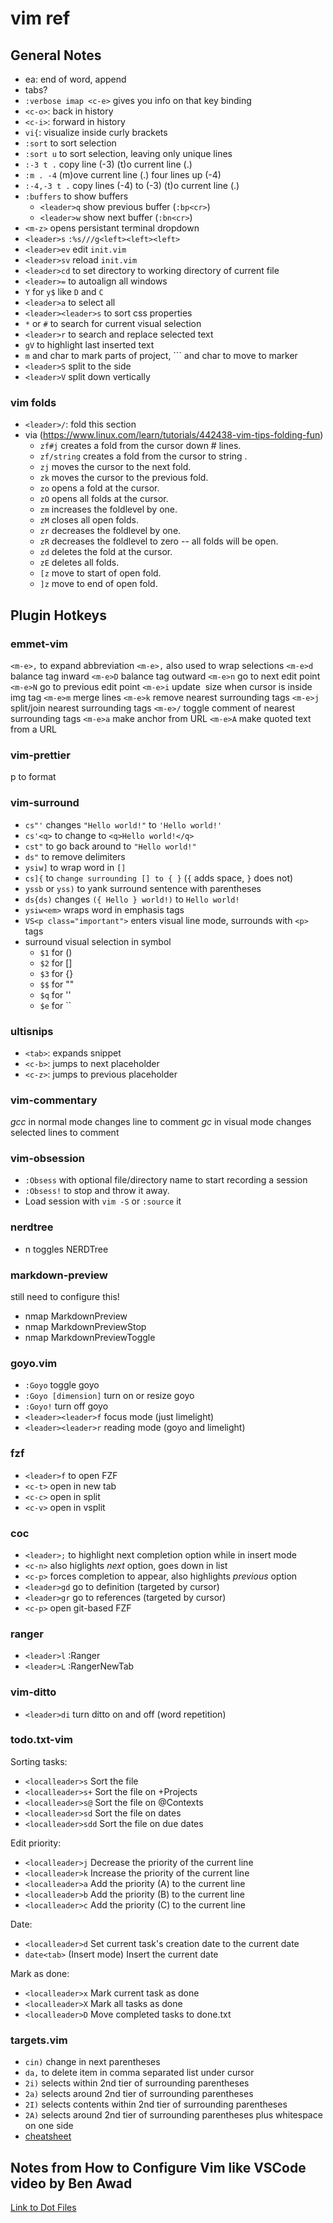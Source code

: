 # vim ref

## General Notes

- ea: end of word, append
- tabs?
- `:verbose imap <c-e>` gives you info on that key binding
- `<c-o>`: back in history
- `<c-i>`: forward in history
- `vi{`: visualize inside curly brackets
- `:sort` to sort selection
- `:sort u` to sort selection, leaving only unique lines
- `:-3 t .` copy line (-3) (t)o current line (.)
- `:m . -4` (m)ove current line (.) four lines up (-4)
- `:-4,-3 t .` copy lines (-4) to (-3) (t)o current line (.)
- `:buffers` to show buffers
  - `<leader>q` show previous buffer (`:bp<cr>`)
  - `<leader>w` show next buffer (`:bn<cr>`)
- `<m-z>` opens persistant terminal dropdown
- `<leader>s` `:%s///g<left><left><left>`
- `<leader>ev` edit `init.vim`
- `<leader>sv` reload `init.vim`
- `<leader>cd` to set directory to working directory of current file
- `<leader>=` to autoalign all windows
- `Y` for `y$` like `D` and `C`
- `<leader>a` to select all
- `<leader><leader>s` to sort css properties
- `*` or `#` to search for current visual selection
- `<leader>r` to search and replace selected text
- `gV` to highlight last inserted text
- `m` and char to mark parts of project, `\`` and char to move to marker
- `<leader>S` split to the side
- `<leader>V` split down vertically

### vim folds

- `<leader>/`: fold this section
- via (https://www.linux.com/learn/tutorials/442438-vim-tips-folding-fun)
  - `zf#j` creates a fold from the cursor down # lines.
  - `zf/string` creates a fold from the cursor to string .
  - `zj` moves the cursor to the next fold.
  - `zk` moves the cursor to the previous fold.
  - `zo` opens a fold at the cursor.
  - `zO` opens all folds at the cursor.
  - `zm` increases the foldlevel by one.
  - `zM` closes all open folds.
  - `zr` decreases the foldlevel by one.
  - `zR` decreases the foldlevel to zero -- all folds will be open.
  - `zd` deletes the fold at the cursor.
  - `zE` deletes all folds.
  - `[z` move to start of open fold.
  - `]z` move to end of open fold.

## Plugin Hotkeys

### emmet-vim

`<m-e>,` to expand abbreviation
`<m-e>,` also used to wrap selections
`<m-e>d` balance tag inward
`<m-e>D` balance tag outward
`<m-e>n` go to next edit point
`<m-e>N` go to previous edit point
`<m-e>i` update <img> size when cursor is inside img tag
`<m-e>m` merge lines
`<m-e>k` remove nearest surrounding tags
`<m-e>j` split/join nearest surrounding tags
`<m-e>/` toggle comment of nearest surrounding tags
`<m-e>a` make anchor from URL
`<m-e>A` make quoted text from a URL

### vim-prettier

<Leader>p to format

### vim-surround

- `cs"'` changes `"Hello world!"` to `'Hello world!'`
- `cs'<q>` to change to `<q>Hello world!</q>`
- `cst"` to go back around to `"Hello world!"`
- `ds"` to remove delimiters
- `ysiw]` to wrap word in `[]`
- `cs]{` to `change surrounding [] to { }` (`{` adds space, `}` does not)
- `yssb` or `yss)` to yank surround sentence with parentheses
- `ds{ds)` changes `({ Hello } world!)` to `Hello world!`
- `ysiw<em>` wraps word in emphasis tags
- `VS<p class="important">` enters visual line mode, surrounds with `<p>` tags
- surround visual selection in symbol
  - `$1` for ()
  - `$2` for []
  - `$3` for {}
  - `$$` for ""
  - `$q` for ''
  - `$e` for ``

### ultisnips

- `<tab>`: expands snippet
- `<c-b>`: jumps to next placeholder
- `<c-z>`: jumps to previous placeholder

### vim-commentary

_gcc_ in normal mode changes line to comment
_gc_ in visual mode changes selected lines to comment

### vim-obsession

- `:Obsess` with optional file/directory name to start recording a session
- `:Obsess!` to stop and throw it away.
- Load session with `vim -S` or `:source` it

### nerdtree

- <Leader>n toggles NERDTree

### markdown-preview

still need to configure this!

- nmap <C-s> <Plug>MarkdownPreview
- nmap <M-s> <Plug>MarkdownPreviewStop
- nmap <C-p> <Plug>MarkdownPreviewToggle

### goyo.vim

- `:Goyo` toggle goyo
- `:Goyo [dimension]` turn on or resize goyo
- `:Goyo!` turn off goyo
- `<leader><leader>f` focus mode (just limelight)
- `<leader><leader>r` reading mode (goyo and limelight)

### fzf

- `<leader>f` to open FZF
- `<c-t>` open in new tab
- `<c-c>` open in split
- `<c-v>` open in vsplit

### coc

- `<leader>;` to highlight next completion option while in insert mode
- `<c-n>` also higlights _next_ option, goes down in list
- `<c-p>` forces completion to appear, also highlights _previous_ option
- `<leader>gd` go to definition (targeted by cursor)
- `<leader>gr` go to references (targeted by cursor)
- `<c-p>` open git-based FZF

### ranger

- `<leader>l` :Ranger<cr>
- `<leader>L` :RangerNewTab<cr>

### vim-ditto

- `<leader>di` turn ditto on and off (word repetition)

### todo.txt-vim

Sorting tasks:

- `<localleader>s` Sort the file
- `<localleader>s+` Sort the file on +Projects
- `<localleader>s@` Sort the file on @Contexts
- `<localleader>sd` Sort the file on dates
- `<localleader>sdd` Sort the file on due dates

Edit priority:

- `<localleader>j` Decrease the priority of the current line
- `<localleader>k` Increase the priority of the current line
- `<localleader>a` Add the priority (A) to the current line
- `<localleader>b` Add the priority (B) to the current line
- `<localleader>c` Add the priority (C) to the current line

Date:

- `<localleader>d` Set current task's creation date to the current date
- `date<tab>` (Insert mode) Insert the current date

Mark as done:

- `<localleader>x` Mark current task as done
- `<localleader>X` Mark all tasks as done
- `<localleader>D` Move completed tasks to done.txt

### targets.vim

- `cin)` change in next parentheses
- `da,` to delete item in comma separated list under cursor
- `2i)` selects within 2nd tier of surrounding parentheses
- `2a)` selects around 2nd tier of surrounding parentheses
- `2I)` selects contents within 2nd tier of surrounding parentheses
- `2A)` selects around 2nd tier of surrounding parentheses plus whitespace on one side
- [cheatsheet](https://github.com/wellle/targets.vim/blob/master/cheatsheet.md)

## Notes from How to Configure Vim like VSCode video by Ben Awad

[Link to Dot Files](https://gist.github.com/benawad/b768f5a5bbd92c8baabd363b7e79786f)
